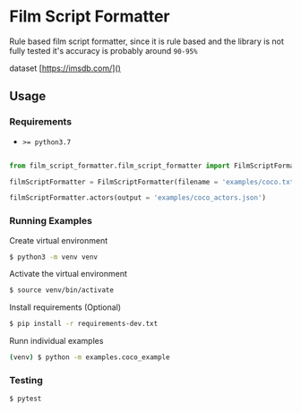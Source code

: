 # Film Script Formatter

Rule based film script formatter, since it is rule based and the library is not fully tested it's accuracy is probably around `90-95%`

dataset [https://imsdb.com/]()


## Usage

### Requirements

* `>= python3.7`

```python

from film_script_formatter.film_script_formatter import FilmScriptFormatter

filmScriptFormatter = FilmScriptFormatter(filename = 'examples/coco.txt')

filmScriptFormatter.actors(output = 'examples/coco_actors.json')

```

### Running Examples

Create virtual environment

```bash
$ python3 -m venv venv
```

Activate the virtual environment

```bash
$ source venv/bin/activate
```

Install requirements (Optional)

```bash
$ pip install -r requirements-dev.txt
```

Runn individual examples 

```bash
(venv) $ python -m examples.coco_example
```


### Testing

```bash
$ pytest
```

